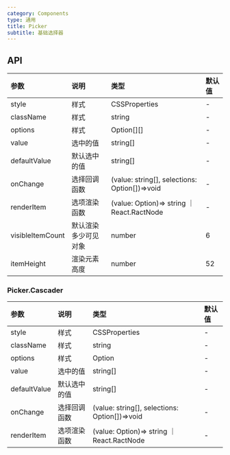 ```yaml
---
category: Components
type: 通用
title: Picker
subtitle: 基础选择器
---
```

## API

| 参数      | 说明           | 类型          | 默认值 |
| :-------- | :------------- | :------------ | :----- |
| style     | 样式   | CSSProperties | -      |
| className | 样式   | string        | -      |
| options | 样式     | Option[][]       | -      |
| value | 选中的值   | string[]        | -      |
| defaultValue | 默认选中的值  | string[]        | -      |
| onChange   | 选择回调函数 | (value: string[], selections: Option[])=>void      | -      |
| renderItem   | 选项渲染函数 | (value: Option)=> string ｜ React.RactNode | -  |
| visibleItemCount | 默认渲染多少可见对象 | number | 6  |
| itemHeight   | 渲染元素高度 | number | 52  |


### Picker.Cascader

| 参数      | 说明           | 类型          | 默认值 |
| :-------- | :------------- | :------------ | :----- |
| style     | 样式   | CSSProperties | -      |
| className | 样式   | string        | -      |
| options | 样式     | Option[](多列依赖children属性)       | -      |
| value | 选中的值   | string[]        | -      |
| defaultValue | 默认选中的值  | string[]        | -      |
| onChange   | 选择回调函数 | (value: string[], selections: Option[])=>void      | -      |
| renderItem   | 选项渲染函数 | (value: Option)=> string ｜ React.RactNode | -  |
